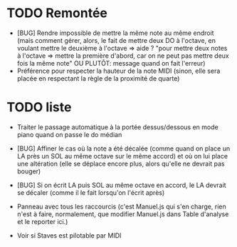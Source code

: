 # TODO Remontée

* [BUG] Rendre impossible de mettre la même note au même endroit
  (mais comment gérer, alors, le fait de mettre deux DO à l'octave, en voulant
  mettre le deuxième à l'octave => aide ? "pour mettre deux notes à l'octave => mettre la première d'abord, car on ne peut pas mettre deux fois la même note" OU PLUTÔT: message quand on fait l'erreur)
* Préférence pour respecter la hauteur de la note MIDI (sinon, elle sera placée en respectant la règle de la proximité de quarte)

# TODO liste


* Traiter le passage automatique à la portée dessus/dessous en mode piano quand on passe le do médian

* [BUG] Affiner le cas où la note a été décalée (comme quand on place un LA près un SOL au même octave sur le même accord) et où on lui place une altération (elle se déplace encore plus, alors qu'elle ne devrait pas bouger)
* [BUG] Si on écrit LA puis SOL au même octave en accord, le LA devrait se décaler (comme il le fait lorsqu'on l'écrit après)


* Panneau avec tous les raccourcis (c'est Manuel.js qui s'en charge, rien n'est à faire, normalement, que modifier Manuel.js dans Table d'analyse et le reporter ici.)

* Voir si Staves est pilotable par MIDI
